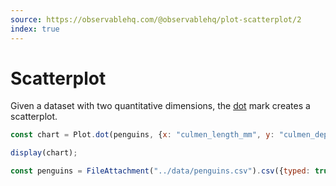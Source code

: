 ```yaml
---
source: https://observablehq.com/@observablehq/plot-scatterplot/2
index: true
---
```


# Scatterplot

Given a dataset with two quantitative dimensions, the [dot](https://observablehq.com/plot/marks/dot) mark creates a scatterplot.

```js echo
const chart = Plot.dot(penguins, {x: "culmen_length_mm", y: "culmen_depth_mm"}).plot();

display(chart);
```

```js echo
const penguins = FileAttachment("../data/penguins.csv").csv({typed: true});
```
